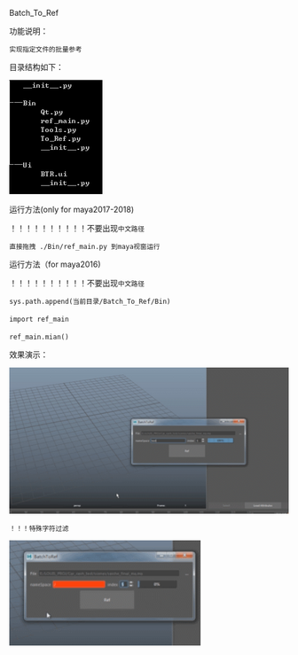 Batch_To_Ref

功能说明：

    实现指定文件的批量参考
    
目录结构如下：

![Image text](
https://github.com/louisFyt/python_learn/blob/master/TD_vocational_class/Batch_To_Ref/%E7%9B%AE%E5%BD%95%E7%BB%93%E6%9E%84.png
)

运行方法(only for maya2017-2018)

！！！！！！！！！！不要出现`中文路径`

    直接拖拽 ./Bin/ref_main.py 到maya视窗运行
    
运行方法（for maya2016) 

！！！！！！！！！！不要出现`中文路径`

    sys.path.append(当前目录/Batch_To_Ref/Bin)
    
    import ref_main
    
    ref_main.mian()
    
效果演示：

![Image text](https://github.com/louisFyt/python_learn/blob/master/TD_vocational_class/Batch_To_Ref/%E4%BD%BF%E7%94%A8%E6%BC%94%E7%A4%BA.gif)

    ！！！特殊字符过滤
    
![Image text](https://github.com/louisFyt/python_learn/blob/master/TD_vocational_class/Batch_To_Ref/%E9%99%90%E5%88%B6%E6%BC%94%E7%A4%BA.gif)
